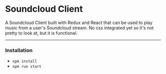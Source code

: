 # Soundcloud Client

A Soundcloud Client built with Redux and React that can be used to play music from a user's Soundcloud stream. No css integrated yet so it's not pretty to look at, but it is functional.

---

###  Installation

- `npm install`
- `npm run start`